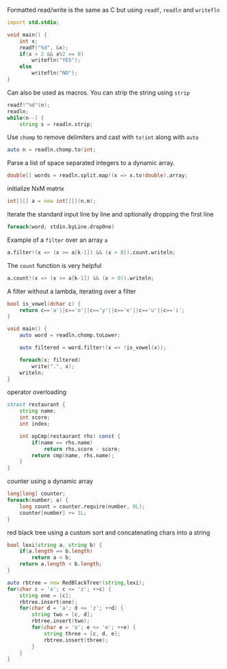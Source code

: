 Formatted read/write is the same as C but using `readf`, `readln` and `writefln`

```d
import std.stdio;

void main() {
    int x;
    readf("%d", &x);
    if(x > 2 && x%2 == 0)
        writefln("YES");
    else
        writefln("NO");
}
```
Can also be used as macros. You can strip the string using `strip`

```d
readf!"%d"(n);
readln;
while(n--) {
    string s = readln.strip;
```

Use `chomp` to remove delimiters and cast with `to!int` along with `auto`

```d
auto n = readln.chomp.to!int;
```

Parse a list of space separated integers to a dynamic array.

```d
double[] words = readln.split.map!(x => x.to!double).array;
```

initialize NxM matrix
```d
int[][] a = new int[][](n,m);
```

Iterate the standard input line by line and optionally dropping the first line

```d
foreach(word; stdin.byLine.dropOne)
```

Example of a `filter` over an array `a`

```d
a.filter!(x => (x >= a[k-1]) && (x > 0)).count.writeln;
```

The `count` function is very helpful
```d
a.count!(x => (x >= a[k-1]) && (x > 0)).writeln;
```

A filter without a lambda, iterating over a filter
```d
bool is_vowel(dchar c) {
    return c=='a'||c=='o'||c=='y'||c=='e'||c=='u'||c=='i';
}

void main() {
    auto word = readln.chomp.toLower;

    auto filtered = word.filter!(x => !is_vowel(x));

    foreach(x; filtered)
        write(".", x);
    writeln;
}
```

operator overloading
```d
struct restaurant {
    string name;
    int score;
    int index;

    int opCmp(restaurant rhs) const {
        if(name == rhs.name)
            return rhs.score - score;
        return cmp(name, rhs.name);
    }
}
```

counter using a dynamic array
```d
long[long] counter;
foreach(number; a) {
    long count = counter.require(number, 0L);
    counter[number] += 1L;
}
```

red black tree using a custom sort and concatenating chars into a string
```d
bool lexi(string a, string b) {
    if(a.length == b.length)
        return a < b;
    return a.length < b.length;
}

auto rbtree = new RedBlackTree!(string,lexi);
for(char c = 'a'; c <= 'z'; ++c) {
    string one = [c];
    rbtree.insert(one);
    for(char d = 'a'; d <= 'z'; ++d) {
        string two = [c, d];
        rbtree.insert(two);
        for(char e = 'a'; e <= 'e'; ++e) {
            string three = [c, d, e];
            rbtree.insert(three);
        }
    }
}
```

